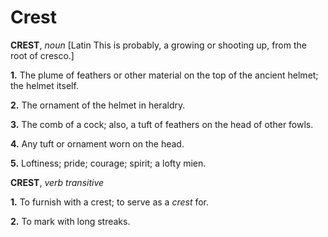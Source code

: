 # Crest

**CREST**, _noun_ \[Latin This is probably, a growing or shooting up, from the root of cresco.\]

**1.** The plume of feathers or other material on the top of the ancient helmet; the helmet itself.

**2.** The ornament of the helmet in heraldry.

**3.** The comb of a cock; also, a tuft of feathers on the head of other fowls.

**4.** Any tuft or ornament worn on the head.

**5.** Loftiness; pride; courage; spirit; a lofty mien.

**CREST**, _verb transitive_

**1.** To furnish with a crest; to serve as a _crest_ for.

**2.** To mark with long streaks.